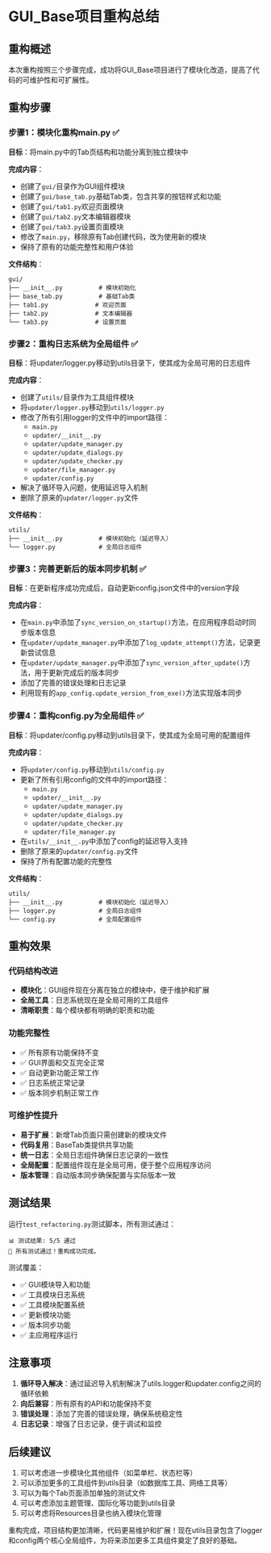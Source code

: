 # GUI_Base项目重构总结

## 重构概述

本次重构按照三个步骤完成，成功将GUI_Base项目进行了模块化改造，提高了代码的可维护性和可扩展性。

## 重构步骤

### 步骤1：模块化重构main.py ✅

**目标**：将main.py中的Tab页结构和功能分离到独立模块中

**完成内容**：
- 创建了`gui/`目录作为GUI组件模块
- 创建了`gui/base_tab.py`基础Tab类，包含共享的按钮样式和功能
- 创建了`gui/tab1.py`欢迎页面模块
- 创建了`gui/tab2.py`文本编辑器模块  
- 创建了`gui/tab3.py`设置页面模块
- 修改了`main.py`，移除原有Tab创建代码，改为使用新的模块
- 保持了原有的功能完整性和用户体验

**文件结构**：
```
gui/
├── __init__.py          # 模块初始化
├── base_tab.py          # 基础Tab类
├── tab1.py             # 欢迎页面
├── tab2.py             # 文本编辑器
└── tab3.py             # 设置页面
```

### 步骤2：重构日志系统为全局组件 ✅

**目标**：将updater/logger.py移动到utils目录下，使其成为全局可用的日志组件

**完成内容**：
- 创建了`utils/`目录作为工具组件模块
- 将`updater/logger.py`移动到`utils/logger.py`
- 修改了所有引用logger的文件中的import路径：
  - `main.py`
  - `updater/__init__.py`
  - `updater/update_manager.py`
  - `updater/update_dialogs.py`
  - `updater/update_checker.py`
  - `updater/file_manager.py`
  - `updater/config.py`
- 解决了循环导入问题，使用延迟导入机制
- 删除了原来的`updater/logger.py`文件

**文件结构**：
```
utils/
├── __init__.py          # 模块初始化（延迟导入）
└── logger.py            # 全局日志组件
```

### 步骤3：完善更新后的版本同步机制 ✅

**目标**：在更新程序成功完成后，自动更新config.json文件中的version字段

**完成内容**：
- 在`main.py`中添加了`sync_version_on_startup()`方法，在应用程序启动时同步版本信息
- 在`updater/update_manager.py`中添加了`log_update_attempt()`方法，记录更新尝试信息
- 在`updater/update_manager.py`中添加了`sync_version_after_update()`方法，用于更新完成后的版本同步
- 添加了完善的错误处理和日志记录
- 利用现有的`app_config.update_version_from_exe()`方法实现版本同步

### 步骤4：重构config.py为全局组件 ✅

**目标**：将updater/config.py移动到utils目录下，使其成为全局可用的配置组件

**完成内容**：
- 将`updater/config.py`移动到`utils/config.py`
- 更新了所有引用config的文件中的import路径：
  - `main.py`
  - `updater/__init__.py`
  - `updater/update_manager.py`
  - `updater/update_dialogs.py`
  - `updater/update_checker.py`
  - `updater/file_manager.py`
- 在`utils/__init__.py`中添加了config的延迟导入支持
- 删除了原来的`updater/config.py`文件
- 保持了所有配置功能的完整性

**文件结构**：
```
utils/
├── __init__.py          # 模块初始化（延迟导入）
├── logger.py            # 全局日志组件
└── config.py            # 全局配置组件
```

## 重构效果

### 代码结构改进
- **模块化**：GUI组件现在分离在独立的模块中，便于维护和扩展
- **全局工具**：日志系统现在是全局可用的工具组件
- **清晰职责**：每个模块都有明确的职责和功能

### 功能完整性
- ✅ 所有原有功能保持不变
- ✅ GUI界面和交互完全正常
- ✅ 自动更新功能正常工作
- ✅ 日志系统正常记录
- ✅ 版本同步机制正常工作

### 可维护性提升
- **易于扩展**：新增Tab页面只需创建新的模块文件
- **代码复用**：BaseTab类提供共享功能
- **统一日志**：全局日志组件确保日志记录的一致性
- **全局配置**：配置组件现在是全局可用，便于整个应用程序访问
- **版本管理**：自动版本同步确保配置与实际版本一致

## 测试结果

运行`test_refactoring.py`测试脚本，所有测试通过：

```
📊 测试结果: 5/5 通过
🎉 所有测试通过！重构成功完成。
```

测试覆盖：
- ✅ GUI模块导入和功能
- ✅ 工具模块日志系统
- ✅ 工具模块配置系统
- ✅ 更新模块功能
- ✅ 版本同步功能
- ✅ 主应用程序运行

## 注意事项

1. **循环导入解决**：通过延迟导入机制解决了utils.logger和updater.config之间的循环依赖
2. **向后兼容**：所有原有的API和功能保持不变
3. **错误处理**：添加了完善的错误处理，确保系统稳定性
4. **日志记录**：增强了日志记录，便于调试和监控

## 后续建议

1. 可以考虑进一步模块化其他组件（如菜单栏、状态栏等）
2. 可以添加更多的工具组件到utils目录（如数据库工具、网络工具等）
3. 可以为每个Tab页面添加单独的测试文件
4. 可以考虑添加主题管理、国际化等功能到utils目录
5. 可以考虑将Resources目录也纳入模块化管理

重构完成，项目结构更加清晰，代码更易维护和扩展！现在utils目录包含了logger和config两个核心全局组件，为将来添加更多工具组件奠定了良好的基础。
